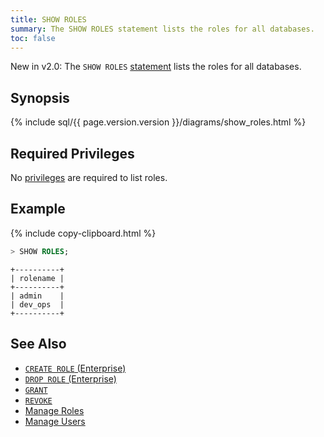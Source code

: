 ```yaml
---
title: SHOW ROLES
summary: The SHOW ROLES statement lists the roles for all databases.
toc: false
---
```


<span class="version-tag">New in v2.0:</span> The `SHOW ROLES` [statement](sql-statements.html) lists the roles for all databases.

<div id="toc"></div>

## Synopsis

<section>{% include sql/{{ page.version.version }}/diagrams/show_roles.html %}</section>

## Required Privileges

No [privileges](privileges.html) are required to list roles.

## Example

{% include copy-clipboard.html %}
~~~ sql
> SHOW ROLES;
~~~
~~~
+----------+
| rolename |
+----------+
| admin    |
| dev_ops  |
+----------+
~~~

## See Also

- [`CREATE ROLE` (Enterprise)](create-role.html)
- [`DROP ROLE` (Enterprise)](drop-role.html)
- [`GRANT`](grant.html)
- [`REVOKE`](revoke.html)
- [Manage Roles](roles.html)
- [Manage Users](create-and-manage-users.html)
